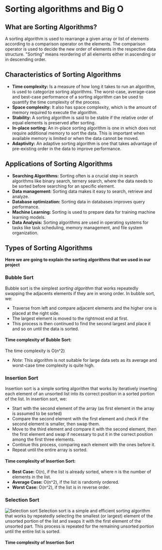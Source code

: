 # Sorting algorithms and Big O

## What are Sorting Algorithms?
A sorting algorithm is used to rearrange a given array or list of elements according to a comparison operator on the elements. The comparison operator is used to decide the new order of elements in the respective data structure.
"Sorting" means reordering of all elements either in ascending or in descending order.

## Characteristics of Sorting Algorithms
- **Time complexity:** Is a measure of how long it takes to run an algorithm, is used to categorize sorting algorithms.
  The worst-case, average-case and best-case performance of a sorting algorithm can be used to quantify the time complexity of the process.
- **Space complexity:** It also has space complexity, which is the amount of memory required to execute the algorithm.
- **Stability:** A sorting algorithm is said to be stable if the relative order of equal elements is preserved after sorting.
- **In-place sorting:** An in-place sorting algorithm is one in which does not require additional memory to sort the data. This is important when available memory is limited or when the data cannot be moved.
- **Adaptivity:** An adaptive sorting algorithm is one that takes advantage of pre-existing order in the data to improve performance.

## Applications of Sorting Algorithms
- **Searching Algorithms:** Sorting often is a crucial step in search algorithms like binary search, ternery search, where the data needs to be sorted before searching for an specific element.
- **Data management:** Sorting data makes it easy to search, retrieve and analyze.
- **Database optimization:** Sorting data in databases improves query performance.
- **Machine Learning:** Sorting is used to prepare data for training machine learning models.
- **Data Analysis:** Sorting algorithms are used in operating systems for tasks like task scheduling, memory management, and file system organization.

## Types of Sorting Algorithms
**Here we are going to explain the sorting algorithms that we used in our project**
### Bubble Sort
Bubble sort is the simplest *sorting algorithm* that works repeatedly swapping the adjacents elements if they are in wrong order.
In bubble sort, we:
- Traverse from left and compare adjacent elements and the higher one is placed at the right side.
- The largest element is moved to the rightmost end at first.
- This process is then continued to find the second largest and place it and so on until the data is sorted.
#### Time complexity of Bubble Sort:
The time complexity is O(n^2)
- *Note:* This algorithm is not suitable for large data sets as its average and worst-case time complexity is quite high.

### Insertion Sort
Insertion sort is a simple sorting algorithm that works by iteratively inserting each element of an unsorted list into its correct position in a sorted portion of the list.
In insertion sort, we:
- Start with the second element of the array (as first element in the array is assumed to be sorted)
- Compare the second element with the first element and check if the second element is smaller, then swap them.
- Move to the third element and compare it with the second element, then the first element and swap if necessary to put it in the correct position among the first three elements.
- Continue this process, comparing each element with the ones before it.
- Repeat until the entire array is sorted.
#### Time complexity of Insertion Sort:
- **Best Case:** O(n), if the list is already sorted, where n is the number of elements in the list.
- **Average Case:** O(n^2), if the list is randomly ordered.
- **Worst Case:** O(n^2), if the list is in reverse order.

### Selection Sort
![Selection sort](https://www.learnex.it/imgs/C/algoritmi_ordinamento/insertion_sort.gif)
Selection sort is a simple and efficient sorting algorithm that works by repeatedly selecting the smallest (or largest) element of the unsorted portion of the list and swaps it with the first element of the unsorted part.
This process is repeated for the remaining unsorted portion until the entire list is sorted.
#### Time complexity of Insertion Sort

